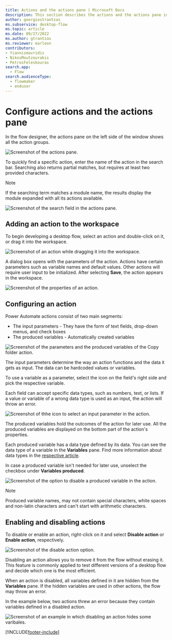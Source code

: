 ```yaml
---
title: Actions and the actions pane | Microsoft Docs
description: This section describes the actions and the actions pane in flow designer.
author: georgiostrantzas
ms.subservice: desktop-flow
ms.topic: article
ms.date: 09/27/2022
ms.author: gtrantzas
ms.reviewer: marleon
contributors:
- Yiannismavridis
- NikosMoutzourakis
- PetrosFeleskouras
search.app: 
  - Flow
search.audienceType: 
  - flowmaker
  - enduser
---
```


# Configure actions and the actions pane

In the flow designer, the actions pane on the left side of the window shows all the action groups. 

![Screenshot of the actions pane.](media/actions-pane/actions-pane.png)

To quickly find a specific action, enter the name of the action in the search bar. Searching also returns partial matches, but requires at least two provided characters.

> [!NOTE]
> If the searching term matches a module name, the results display the module expanded with all its actions available.

![Screenshot of the search field in the actions pane.](media/actions-pane/actions-search.png)

## Adding an action to the workspace

To begin developing a desktop flow, select an action and double-click on it, or drag it into the workspace. 

![Screenshot of an action while dragging it into the workspace.](media/adding-actions/add-action.png)

A dialog box opens with the parameters of the action. Actions have certain parameters such as variable names and default values. Other actions will require user input to be initialized. After selecting **Save**, the action appears in the workspace.

![Screenshot of the properties of an action.](media/adding-actions/action-properties.png)

## Configuring an action

Power Automate actions consist of two main segments:
- The input parameters - They have the form of text fields, drop-down menus, and  check boxes
- The produced variables - Automatically created variables

![Screenshot of the parameters and the produced variables of the Copy folder action.](media/configuring-actions/actions-parameters-outputs.png)

The input parameters determine the way an action functions and the data it gets as input. The data can be hardcoded values or variables. 

To use a variable as a parameter, select the icon on the field's right side and pick the respective variable.

Each field can accept specific data types, such as numbers, text, or lists. If a value or variable of a wrong data type is used as an input, the action will throw an error. 

![Screenshot of thhe icon to select an input parameter in the action.](media/configuring-actions/actions-parameters.png)

The produced variables hold the outcomes of the action for later use. All the produced variables are displayed on the bottom part of the action's properties.

Each produced variable has a data type defined by its data. You can see the data type of a variable in the **Variables** pane. Find more information about data types in the [respective article](variable-data-types.md).

In case a produced variable isn't needed for later use, unselect the checkbox under **Variables produced**. 

![Screenshot of the option to disable a produced variable in the action.](media/configuring-actions/actions-outputs.png)

>[!NOTE]
> Produced variable names, may not contain special characters, white spaces and non-latin characters and can't start with arithmetic characters.

## Enabling and disabling actions

To disable or enable an action, right-click on it and select **Disable action** or **Enable action**, respectively. 

![Screenshot of the disable action option.](media/enabling-disabling-actions/enable-disable-action.png)

Disabling an action allows you to remove it from the flow without erasing it. This feature is commonly applied to test different versions of a desktop flow and decide which one is the most efficient. 

When an action is disabled, all variables defined in it are hidden from the **Variables** pane. If the hidden variables are used in other actions, the flow may throw an error. 

In the example below, two actions threw an error because they contain variables defined in a disabled action.

![Screenshot of an example in which disabling an action hides some varibales.](media/enabling-disabling-actions/enable-disable-action-variables.png)

[!INCLUDE[footer-include](../includes/footer-banner.md)]